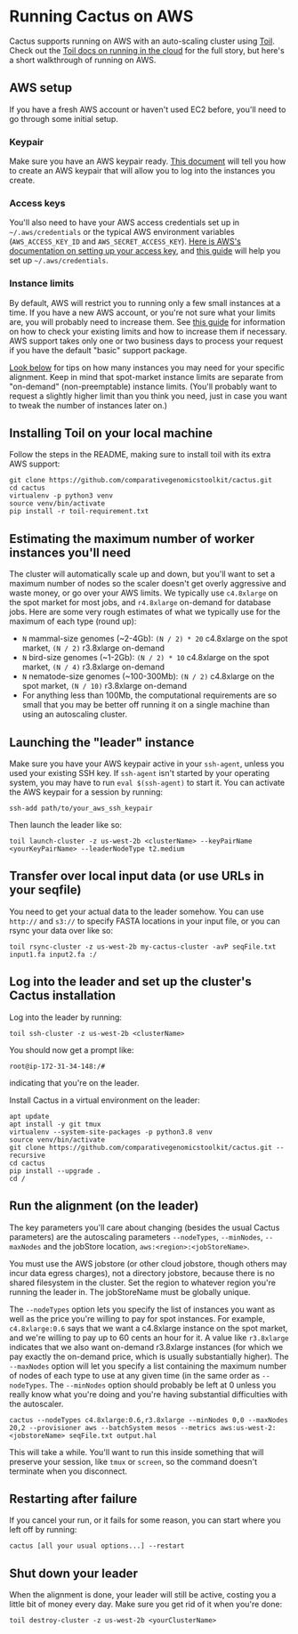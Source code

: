 Running Cactus on AWS
===
Cactus supports running on AWS with an auto-scaling cluster using [Toil](https://toil.readthedocs.io/en/latest/). Check out the [Toil docs on running in the cloud](https://toil.readthedocs.io/en/latest/running/cloud/cloud.html) for the full story, but here's a short walkthrough of running on AWS.

## AWS setup
If you have a fresh AWS account or haven't used EC2 before, you'll need to go through some initial setup.
### Keypair
Make sure you have an AWS keypair ready. [This document](https://docs.aws.amazon.com/AWSEC2/latest/UserGuide/ec2-key-pairs.html) will tell you how to create an AWS keypair that will allow you to log into the instances you create.
### Access keys
You'll also need to have your AWS access credentials set up in `~/.aws/credentials` or the typical AWS environment variables (`AWS_ACCESS_KEY_ID` and `AWS_SECRET_ACCESS_KEY`). [Here is AWS's documentation on setting up your access key](https://docs.aws.amazon.com/IAM/latest/UserGuide/id_credentials_access-keys.html), and [this guide](https://docs.aws.amazon.com/cli/latest/userguide/cli-chap-getting-started.html) will help you set up `~/.aws/credentials`.
### Instance limits
By default, AWS will restrict you to running only a few small instances at a time. If you have a new AWS account, or you're not sure what your limits are, you will probably need to increase them. See [this guide](https://docs.aws.amazon.com/AWSEC2/latest/UserGuide/ec2-resource-limits.html) for information on how to check your existing limits and how to increase them if necessary. AWS support takes only one or two business days to process your request if you have the default "basic" support package.

[Look below](#estimating-the-maximum-number-of-worker-instances-youll-need) for tips on how many instances you may need for your specific alignment. Keep in mind that spot-market instance limits are separate from "on-demand" (non-preemptable) instance limits. (You'll probably want to request a slightly higher limit than you think you need, just in case you want to tweak the number of instances later on.)
## Installing Toil on your local machine
Follow the steps in the README, making sure to install toil with its extra AWS support:
```
git clone https://github.com/comparativegenomicstoolkit/cactus.git
cd cactus
virtualenv -p python3 venv
source venv/bin/activate
pip install -r toil-requirement.txt
```
## Estimating the maximum number of worker instances you'll need
The cluster will automatically scale up and down, but you'll want to set a maximum number of nodes so the scaler doesn't get overly aggressive and waste money, or go over your AWS limits. We typically use `c4.8xlarge` on the spot market for most jobs, and `r4.8xlarge` on-demand for database jobs. Here are some very rough estimates of what we typically use for the maximum of each type (round up):

- `N` mammal-size genomes (~2-4Gb): `(N / 2) * 20` c4.8xlarge on the spot market, `(N / 2)` r3.8xlarge on-demand
- `N` bird-size genomes (~1-2Gb): `(N / 2) * 10` c4.8xlarge on the spot market, `(N / 4)` r3.8xlarge on-demand
- `N` nematode-size genomes (~100-300Mb): `(N / 2)` c4.8xlarge on the spot market, `(N / 10)` r3.8xlarge on-demand
- For anything less than 100Mb, the computational requirements are so small that you may be better off running it on a single machine than using an autoscaling cluster.
## Launching the "leader" instance
Make sure you have your AWS keypair active in your `ssh-agent`, unless you used your existing SSH key. 
If `ssh-agent` isn't started by your operating system, you may have to run `eval $(ssh-agent)` to start it. You can activate the AWS keypair for a session by running:
```
ssh-add path/to/your_aws_ssh_keypair
```


Then launch the leader like so:

```
toil launch-cluster -z us-west-2b <clusterName> --keyPairName <yourKeyPairName> --leaderNodeType t2.medium
```
## Transfer over local input data (or use URLs in your seqfile)
You need to get your actual data to the leader somehow. You can use `http://` and `s3://` to specify FASTA locations in your input file, or you can rsync your data over like so:
```
toil rsync-cluster -z us-west-2b my-cactus-cluster -avP seqFile.txt input1.fa input2.fa :/
```
## Log into the leader and set up the cluster's Cactus installation
Log into the leader by running:
```
toil ssh-cluster -z us-west-2b <clusterName>
```

You should now get a prompt like:
```
root@ip-172-31-34-148:/#
```
indicating that you're on the leader.

Install Cactus in a virtual environment on the leader:
```
apt update
apt install -y git tmux
virtualenv --system-site-packages -p python3.8 venv
source venv/bin/activate
git clone https://github.com/comparativegenomicstoolkit/cactus.git --recursive
cd cactus
pip install --upgrade .
cd /
```
## Run the alignment (on the leader)
The key parameters you'll care about changing (besides the usual Cactus parameters) are the autoscaling parameters `--nodeTypes`, `--minNodes`, `--maxNodes` and the jobStore location, `aws:<region>:<jobStoreName>`.

You must use the AWS jobstore (or other cloud jobstore, though others may incur data egress charges), not a directory jobstore, because there is no shared filesystem in the cluster. Set the region to whatever region you're running the leader in. The jobStoreName must be globally unique.

The `--nodeTypes` option lets you specify the list of instances you want as well as the price you're willing to pay for spot instances. For example, `c4.8xlarge:0.6` says that we want a c4.8xlarge instance on the spot market, and we're willing to pay up to 60 cents an hour for it. A value like `r3.8xlarge` indicates that we also want on-demand r3.8xlarge instances (for which we pay exactly the on-demand price, which is usually substantially higher). The `--maxNodes` option will let you specify a list containing the maximum number of nodes of each type to use at any given time (in the same order as `--nodeTypes`. The `--minNodes` option should probably be left at 0 unless you really know what you're doing and you're having substantial difficulties with the autoscaler.

```
cactus --nodeTypes c4.8xlarge:0.6,r3.8xlarge --minNodes 0,0 --maxNodes 20,2 --provisioner aws --batchSystem mesos --metrics aws:us-west-2:<jobstoreName> seqFile.txt output.hal
```

This will take a while. You'll want to run this inside something that will preserve your session, like `tmux` or `screen`, so the command doesn't terminate when you disconnect.

## Restarting after failure
If you cancel your run, or it fails for some reason, you can start where you left off by running:
```
cactus [all your usual options...] --restart
```
## Shut down your leader
When the alignment is done, your leader will still be active, costing you a little bit of money every day. Make sure you get rid of it when you're done:
```
toil destroy-cluster -z us-west-2b <yourClusterName>
```
